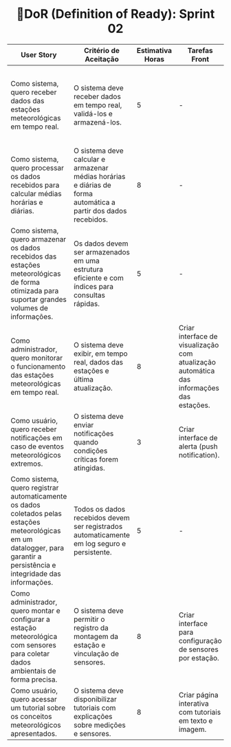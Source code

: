 <h1 style="text-align: center;">📌DoR (Definition of Ready): Sprint 02</h1>

<table>
  <thead>
    <tr>
      <th>User Story</th>
      <th>Critério de Aceitação</th>
      <th>Estimativa Horas</th>
      <th>Tarefas Front</th>
      <th>Tarefas Back</th>
      <th>Tarefas BD</th>
    </tr>
  </thead>
  <tbody>
    <tr>
      <td>Como sistema, quero receber dados das estações meteorológicas em tempo real.</td>
      <td>O sistema deve receber dados em tempo real, validá-los e armazená-los.</td>
      <td>5</td>
      <td>-</td>
      <td>Criar endpoint para receber dados em tempo real. Validar dados recebidos.</td>
      <td>Criar estrutura de tabela para armazenar dados em tempo real com performance.</td>
    </tr>
    <tr>
      <td>Como sistema, quero processar os dados recebidos para calcular médias horárias e diárias.</td>
      <td>O sistema deve calcular e armazenar médias horárias e diárias de forma automática a partir dos dados recebidos.</td>
      <td>8</td>
      <td>-</td>
      <td>Criar rotinas de cálculo automático.</td>
      <td>Criar tabelas específicas para armazenar médias horárias e diárias.</td>
    </tr>
    <tr>
      <td>Como sistema, quero armazenar os dados recebidos das estações meteorológicas de forma otimizada para suportar grandes volumes de informações.</td>
      <td>Os dados devem ser armazenados em uma estrutura eficiente e com índices para consultas rápidas.</td>
      <td>5</td>
      <td>-</td>
      <td>Otimizar escrita de dados no backend com controle de lotes.</td>
      <td>Definir estratégia de particionamento, índices e compressão.</td>
    </tr>
    <tr>
      <td>Como administrador, quero monitorar o funcionamento das estações meteorológicas em tempo real.</td>
      <td>O sistema deve exibir, em tempo real, dados das estações e última atualização.</td>
      <td>8</td>
      <td>Criar interface de visualização com atualização automática das informações das estações.</td>
      <td>Implementar serviço de atualização contínua para enviar dados atualizados.</td>
      <td>Realizar consultas em tempo real para verificar status e última transmissão de cada estação.</td>
    </tr>
    <tr>
      <td>Como usuário, quero receber notificações em caso de eventos meteorológicos extremos.</td>
      <td>O sistema deve enviar notificações quando condições críticas forem atingidas.</td>
      <td>3</td>
      <td>Criar interface de alerta (push notification).</td>
      <td>Criar lógica para monitorar e disparar alertas.</td>
      <td>Registrar notificações e condições que as dispararam.</td>
    </tr>
    <tr>
      <td>Como sistema, quero registrar automaticamente os dados coletados pelas estações meteorológicas em um datalogger, para garantir a persistência e integridade das informações.</td>
      <td>Todos os dados recebidos devem ser registrados automaticamente em log seguro e persistente.</td>
      <td>5</td>
      <td>-</td>
      <td>Implementar serviço de log dos dados recebidos.</td>
      <td>Criar tabela de log com histórico completo.</td>
    </tr>
    <tr>
      <td>Como administrador, quero montar e configurar a estação meteorológica com sensores para coletar dados ambientais de forma precisa.</td>
      <td>O sistema deve permitir o registro da montagem da estação e vinculação de sensores.</td>
      <td>8</td>
      <td>Criar interface para configuração de sensores por estação.</td>
      <td>Criar lógica para registrar e atualizar sensores e seus parâmetros.</td>
      <td>Criar tabelas de sensores com relação às estações e aos tipos de dados coletados.</td>
    </tr>
    <tr>
      <td>Como usuário, quero acessar um tutorial sobre os conceitos meteorológicos apresentados.</td>
      <td>O sistema deve disponibilizar tutoriais com explicações sobre medições e sensores.</td>
      <td>8</td>
      <td>Criar página interativa com tutoriais em texto e imagem.</td>
      <td>Implementar rotas e lógica de leitura dos conteúdos educativos</td>
      <td>Criar estrutura de banco de dados para armazenar conteúdos de tutorial.</td>
    </tr>
  </tbody>
</table>

